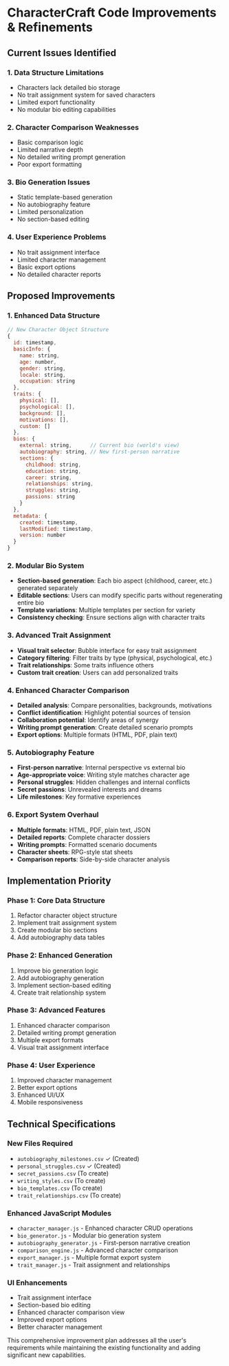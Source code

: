 # CharacterCraft Code Improvements & Refinements

## Current Issues Identified

### 1. Data Structure Limitations
- Characters lack detailed bio storage
- No trait assignment system for saved characters
- Limited export functionality
- No modular bio editing capabilities

### 2. Character Comparison Weaknesses
- Basic comparison logic
- Limited narrative depth
- No detailed writing prompt generation
- Poor export formatting

### 3. Bio Generation Issues
- Static template-based generation
- No autobiography feature
- Limited personalization
- No section-based editing

### 4. User Experience Problems
- No trait assignment interface
- Limited character management
- Basic export options
- No detailed character reports

## Proposed Improvements

### 1. Enhanced Data Structure
```javascript
// New Character Object Structure
{
  id: timestamp,
  basicInfo: {
    name: string,
    age: number,
    gender: string,
    locale: string,
    occupation: string
  },
  traits: {
    physical: [],
    psychological: [],
    background: [],
    motivations: [],
    custom: []
  },
  bios: {
    external: string,      // Current bio (world's view)
    autobiography: string, // New first-person narrative
    sections: {
      childhood: string,
      education: string,
      career: string,
      relationships: string,
      struggles: string,
      passions: string
    }
  },
  metadata: {
    created: timestamp,
    lastModified: timestamp,
    version: number
  }
}
```

### 2. Modular Bio System
- **Section-based generation**: Each bio aspect (childhood, career, etc.) generated separately
- **Editable sections**: Users can modify specific parts without regenerating entire bio
- **Template variations**: Multiple templates per section for variety
- **Consistency checking**: Ensure sections align with character traits

### 3. Advanced Trait Assignment
- **Visual trait selector**: Bubble interface for easy trait assignment
- **Category filtering**: Filter traits by type (physical, psychological, etc.)
- **Trait relationships**: Some traits influence others
- **Custom trait creation**: Users can add personalized traits

### 4. Enhanced Character Comparison
- **Detailed analysis**: Compare personalities, backgrounds, motivations
- **Conflict identification**: Highlight potential sources of tension
- **Collaboration potential**: Identify areas of synergy
- **Writing prompt generation**: Create detailed scenario prompts
- **Export options**: Multiple formats (HTML, PDF, plain text)

### 5. Autobiography Feature
- **First-person narrative**: Internal perspective vs external bio
- **Age-appropriate voice**: Writing style matches character age
- **Personal struggles**: Hidden challenges and internal conflicts
- **Secret passions**: Unrevealed interests and dreams
- **Life milestones**: Key formative experiences

### 6. Export System Overhaul
- **Multiple formats**: HTML, PDF, plain text, JSON
- **Detailed reports**: Complete character dossiers
- **Writing prompts**: Formatted scenario documents
- **Character sheets**: RPG-style stat sheets
- **Comparison reports**: Side-by-side character analysis

## Implementation Priority

### Phase 1: Core Data Structure
1. Refactor character object structure
2. Implement trait assignment system
3. Create modular bio sections
4. Add autobiography data tables

### Phase 2: Enhanced Generation
1. Improve bio generation logic
2. Add autobiography generation
3. Implement section-based editing
4. Create trait relationship system

### Phase 3: Advanced Features
1. Enhanced character comparison
2. Detailed writing prompt generation
3. Multiple export formats
4. Visual trait assignment interface

### Phase 4: User Experience
1. Improved character management
2. Better export options
3. Enhanced UI/UX
4. Mobile responsiveness

## Technical Specifications

### New Files Required
- `autobiography_milestones.csv` ✓ (Created)
- `personal_struggles.csv` ✓ (Created)
- `secret_passions.csv` (To create)
- `writing_styles.csv` (To create)
- `bio_templates.csv` (To create)
- `trait_relationships.csv` (To create)

### Enhanced JavaScript Modules
- `character_manager.js` - Enhanced character CRUD operations
- `bio_generator.js` - Modular bio generation system
- `autobiography_generator.js` - First-person narrative creation
- `comparison_engine.js` - Advanced character comparison
- `export_manager.js` - Multiple format export system
- `trait_manager.js` - Trait assignment and relationships

### UI Enhancements
- Trait assignment interface
- Section-based bio editing
- Enhanced character comparison view
- Improved export options
- Better character management

This comprehensive improvement plan addresses all the user's requirements while maintaining the existing functionality and adding significant new capabilities.

